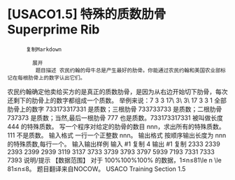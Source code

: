# [USACO1.5] 特殊的质数肋骨 Superprime Rib


          复制Markdown
         
            展开
             题目描述 农民约翰的母牛总是产生最好的肋骨。你能通过农民约翰和美国农业部标记在每根肋骨上的数字认出它们。
农民约翰确定他卖给买方的是真正的质数肋骨，是因为从右边开始切下肋骨，每次还剩下的肋骨上的数字都组成一个质数。
举例来说：7 3 3 17\ 3\ 3\ 17 3 3 1 全部肋骨上的数字 733173317331 是质数；三根肋骨 733733733 是质数；二根肋骨 737373 是质数；当然,最后一根肋骨 777 也是质数。733173317331 被叫做长度 444 的特殊质数。
写一个程序对给定的肋骨的数目 nnn，求出所有的特殊质数。111 不是质数。
 输入格式 一行一个正整数 nnn。
 输出格式 按顺序输出长度为 nnn 的特殊质数,每行一个。
  输入输出样例 输入 #1 
    复制
   4
 输出 #1 
    复制
   2333
2339
2393
2399
2939
3119
3137
3733
3739
3793
3797
5939
7193
7331
7333
7393
 说明/提示 【数据范围】
对于 100%100\%100% 的数据，1≤n≤81\le n \le 81≤n≤8。
题目翻译来自NOCOW。
USACO Training Section 1.5
 